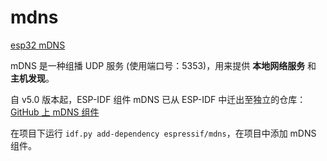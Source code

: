 # mdns

[esp32 mDNS](https://docs.espressif.com/projects/esp-idf/zh_CN/v5.3.2/esp32/api-reference/protocols/mdns.html)

mDNS 是一种组播 UDP 服务 (使用端口号：5353)，用来提供 **本地网络服务** 和 **主机发现**。

自 v5.0 版本起，ESP-IDF 组件 mDNS 已从 ESP-IDF 中迁出至独立的仓库：[GitHub 上 mDNS 组件](https://github.com/espressif/esp-protocols/tree/master/components/mdns)

在项目下运行 `idf.py add-dependency espressif/mdns`，在项目中添加 mDNS 组件。